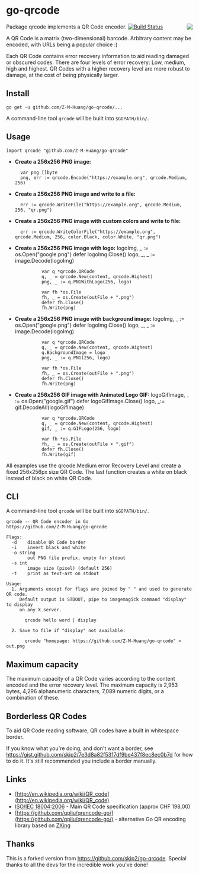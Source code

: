 # go-qrcode #

<img src='https://skip.org/img/nyancat-youtube-qr.png' align='right'>

Package qrcode implements a QR Code encoder. [![Build Status](https://travis-ci.com/Z-M-Huang/go-qrcode.svg?branch=master)](https://travis-ci.com/Z-M-Huang/go-qrcode)

A QR Code is a matrix (two-dimensional) barcode. Arbitrary content may be encoded, with URLs being a popular choice :)

Each QR Code contains error recovery information to aid reading damaged or obscured codes. There are four levels of error recovery: Low, medium, high and highest. QR Codes with a higher recovery level are more robust to damage, at the cost of being physically larger.

## Install

    go get -u github.com/Z-M-Huang/go-qrcode/...

A command-line tool `qrcode` will be built into `$GOPATH/bin/`.

## Usage

    import qrcode "github.com/Z-M-Huang/go-qrcode"

- **Create a 256x256 PNG image:**

        var png []byte
        png, err := qrcode.Encode("https://example.org", qrcode.Medium, 256)

- **Create a 256x256 PNG image and write to a file:**

        err := qrcode.WriteFile("https://example.org", qrcode.Medium, 256, "qr.png")

- **Create a 256x256 PNG image with custom colors and write to file:**

        err := qrcode.WriteColorFile("https://example.org", qrcode.Medium, 256, color.Black, color.White, "qr.png")
        
- **Create a 256x256 PNG image with logo:**
				logoImg, _ := os.Open("google.png")
				defer logoImg.Close()
				logo, _, _ := image.Decode(logoImg)
							
				var q *qrcode.QRCode
				q, _ = qrcode.New(content, qrcode.Highest)
				png, _ := q.PNGWithLogo(256, logo)

				var fh *os.File
				fh, _ = os.Create(outFile + ".png")
				defer fh.Close()
				fh.Write(png)

- **Create a 256x256 PNG image with background image:**
				logoImg, _ := os.Open("google.png")
				defer logoImg.Close()
				logo, _, _ := image.Decode(logoImg)
							
				var q *qrcode.QRCode
				q, _ = qrcode.New(content, qrcode.Highest)
				q.BackgroundImage = logo
				png, _ := q.PNG(256, logo)

				var fh *os.File
				fh, _ = os.Create(outFile + ".png")
				defer fh.Close()
				fh.Write(png)

- **Create a 256x256 GIF image with Animated Logo GIF:**
				logoGifImage, _ := os.Open("google.gif")
				defer logoGifImage.Close()
				logo, _:= gif.DecodeAll(logoGifImage)
							
				var q *qrcode.QRCode
				q, _ = qrcode.New(content, qrcode.Highest)
				gif, _ := q.GIFLogo(256, logo)

				var fh *os.File
				fh, _ = os.Create(outFile + ".gif")
				defer fh.Close()
				fh.Write(gif)

All examples use the qrcode.Medium error Recovery Level and create a fixed 256x256px size QR Code. The last function creates a white on black instead of black on white QR Code.

## CLI

A command-line tool `qrcode` will be built into `$GOPATH/bin/`.

```
qrcode -- QR Code encoder in Go
https://github.com/Z-M-Huang/go-qrcode

Flags:
  -d	disable QR Code border
  -i	invert black and white
  -o string
    	out PNG file prefix, empty for stdout
  -s int
    	image size (pixel) (default 256)
  -t	print as text-art on stdout

Usage:
  1. Arguments except for flags are joined by " " and used to generate QR code.
     Default output is STDOUT, pipe to imagemagick command "display" to display
     on any X server.

       qrcode hello word | display

  2. Save to file if "display" not available:

       qrcode "homepage: https://github.com/Z-M-Huang/go-qrcode" > out.png

```
## Maximum capacity
The maximum capacity of a QR Code varies according to the content encoded and the error recovery level. The maximum capacity is 2,953 bytes, 4,296 alphanumeric characters, 7,089 numeric digits, or a combination of these.

## Borderless QR Codes

To aid QR Code reading software, QR codes have a built in whitespace border.

If you know what you're doing, and don't want a border, see https://gist.github.com/skip2/7e3d8a82f5317df9be437f8ec8ec0b7d for how to do it. It's still recommended you include a border manually.

## Links

- [http://en.wikipedia.org/wiki/QR_code](http://en.wikipedia.org/wiki/QR_code)
- [ISO/IEC 18004:2006](http://www.iso.org/iso/catalogue_detail.htm?csnumber=43655) - Main QR Code specification (approx CHF 198,00)<br>
- [https://github.com/qpliu/qrencode-go/](https://github.com/qpliu/qrencode-go/) - alternative Go QR encoding library based on [ZXing](https://github.com/zxing/zxing)

## Thanks
This is a forked version from https://github.com/skip2/go-qrcode. Special thanks to all the devs for the incredible work you've done!